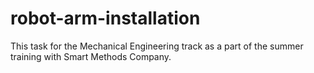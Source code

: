 # robot-arm-installation
This task for the Mechanical Engineering track as a part of the summer training with Smart Methods Company.
